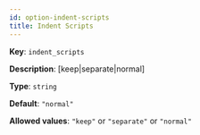 ```yaml
---
id: option-indent-scripts
title: Indent Scripts
---
```

**Key**: `indent_scripts`

**Description**: [keep|separate|normal]

**Type**: `string`

**Default**: `"normal"`

**Allowed values**: `"keep"` or `"separate"` or `"normal"`